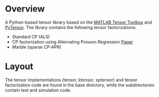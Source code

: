 # Overview #
A Python-based tensor library based on the [MATLAB Tensor Toolbox](http://www.sandia.gov/~tgkolda/TensorToolbox) and [PyTensor](https://code.google.com/p/pytensor/). The library contains the following tensor factorizations:

* Standard CP (ALS)
* CP factorization using Alternating Poisson Regression [Paper](http://www.sandia.gov/~tgkolda/pubs/pubfiles/ChKo12.pdf)
* Marble (sparse CP-APR)

# Layout #
The tensor implementations (tensor, ktensor, sptensor) and tensor factorization code are found in the base directory, while the subdirectories contain test and simulation code.